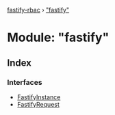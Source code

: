 [fastify-rbac](../README.md) › ["fastify"](_fastify_.md)

# Module: "fastify"

## Index

### Interfaces

* [FastifyInstance](../interfaces/_fastify_.fastifyinstance.md)
* [FastifyRequest](../interfaces/_fastify_.fastifyrequest.md)
